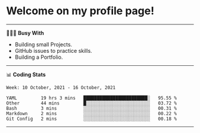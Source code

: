 # Welcome on my profile page!
<!-- print(("dralla"[::-1]+"s").capitalize()) -->

---
👨🏻‍💻 **Busy With**
* Building small Projects.
* GitHub issues to practice skills.
* Building a Portfolio.

---
📊 **Coding Stats**
<!--START_SECTION:waka-->
```text
Week: 10 October, 2021 - 16 October, 2021

YAML         19 hrs 3 mins   ████████████████████████░   95.55 % 
Other        44 mins         █░░░░░░░░░░░░░░░░░░░░░░░░   03.72 % 
Bash         3 mins          ░░░░░░░░░░░░░░░░░░░░░░░░░   00.31 % 
Markdown     2 mins          ░░░░░░░░░░░░░░░░░░░░░░░░░   00.22 % 
Git Config   2 mins          ░░░░░░░░░░░░░░░░░░░░░░░░░   00.18 % 
```
<!--END_SECTION:waka-->
---
